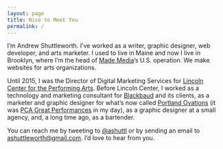 ```yaml
---
layout: page
title: Nice to Meet You
permalink: /
---
```

I&rsquo;m Andrew Shuttleworth. I&rsquo;ve worked as a writer, graphic designer, web developer, and arts marketer. I used to live in Maine and now I live in Brooklyn, where I’m the head of <a href="http://made.media">Made Media</a>’s U.S. operation. We&nbsp;make websites for arts&nbsp;organizations.

Until 2015, I was the Director of Digital Marketing Services for&nbsp;[Lincoln Center for the Performing Arts](http://lc.lincolncenter.org). Before Lincoln Center, I worked as a technology and marketing consultant for [Blackbaud](http://blackbaud.com/) and its clients, as a marketer and graphic designer for what&rsquo;s now called [Portland Ovations](http://portlandovations.org) (it was [PCA Great Performances](http://ashuttleworth.com/pca/) in my day), as a graphic designer at a small agency, and, a long time ago, as a bartender.

You can reach me by tweeting to [@ashuttl](http://twitter.com/intent/tweet?screen_name=ashuttl) or by sending an email to [ashuttleworth@gmail.com](mailto:ashuttleworth@gmail.com). I&rsquo;d love to hear from you.
